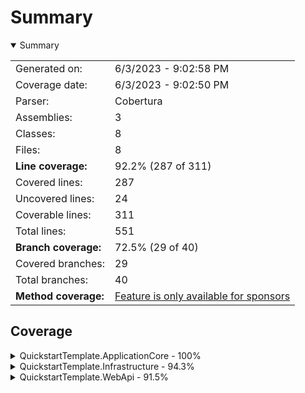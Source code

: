 # Summary
<details open><summary>Summary</summary>

|||
|:---|:---|
| Generated on: | 6/3/2023 - 9:02:58 PM |
| Coverage date: | 6/3/2023 - 9:02:50 PM |
| Parser: | Cobertura |
| Assemblies: | 3 |
| Classes: | 8 |
| Files: | 8 |
| **Line coverage:** | 92.2% (287 of 311) |
| Covered lines: | 287 |
| Uncovered lines: | 24 |
| Coverable lines: | 311 |
| Total lines: | 551 |
| **Branch coverage:** | 72.5% (29 of 40) |
| Covered branches: | 29 |
| Total branches: | 40 |
| **Method coverage:** | [Feature is only available for sponsors](https://reportgenerator.io/pro) |

</details>

## Coverage
<details><summary>QuickstartTemplate.ApplicationCore - 100%</summary>

|**Name**|**Line**|**Branch**|
|:---|---:|---:|
|**QuickstartTemplate.ApplicationCore**|**100%**|****|
|QuickstartTemplate.ApplicationCore.ApplicationCoreSetup|100%||

</details>
<details><summary>QuickstartTemplate.Infrastructure - 94.3%</summary>

|**Name**|**Line**|**Branch**|
|:---|---:|---:|
|**QuickstartTemplate.Infrastructure**|**94.3%**|**73.5%**|
|QuickstartTemplate.Infrastructure.Common.GlobalHttpMessageHandlerBuilderFil<br/>ter|100%||
|QuickstartTemplate.Infrastructure.DbContexts.ProjectDbContext|91.4%|73.5%|
|QuickstartTemplate.Infrastructure.InfrastructureSetup|100%||

</details>
<details><summary>QuickstartTemplate.WebApi - 91.5%</summary>

|**Name**|**Line**|**Branch**|
|:---|---:|---:|
|**QuickstartTemplate.WebApi**|**91.5%**|**66.6%**|
|Program|100%||
|QuickstartTemplate.WebApi.Controllers.WeatherForecastController|0%||
|QuickstartTemplate.WebApi.Startup|99%|66.6%|
|QuickstartTemplate.WebApi.WeatherForecast|0%||

</details>
